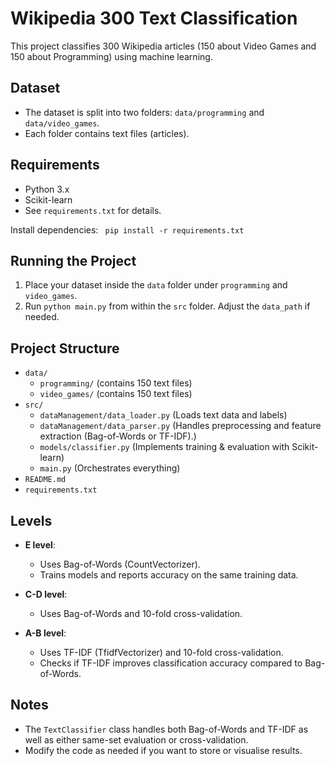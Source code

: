 # Wikipedia 300 Text Classification

This project classifies 300 Wikipedia articles (150 about Video Games and 150 about Programming) using machine learning.

## Dataset
- The dataset is split into two folders: `data/programming` and `data/video_games`.
- Each folder contains text files (articles).

## Requirements
- Python 3.x
- Scikit-learn
- See `requirements.txt` for details.

Install dependencies:
``` pip install -r requirements.txt```


## Running the Project

1. Place your dataset inside the `data` folder under `programming` and `video_games`.
2. Run `python main.py` from within the `src` folder. Adjust the `data_path` if needed.

## Project Structure
- `data/`
   - `programming/` (contains 150 text files)
   - `video_games/` (contains 150 text files)
- `src/`
   - `dataManagement/data_loader.py` (Loads text data and labels)
   - `dataManagement/data_parser.py` (Handles preprocessing and feature extraction (Bag-of-Words or TF-IDF).)
   - `models/classifier.py` (Implements training & evaluation with Scikit-learn)
   - `main.py` (Orchestrates everything)
- `README.md`
- `requirements.txt`

## Levels

- **E level**:
  - Uses Bag-of-Words (CountVectorizer).
  - Trains models and reports accuracy on the same training data.

- **C-D level**:
  - Uses Bag-of-Words and 10-fold cross-validation.

- **A-B level**:
  - Uses TF-IDF (TfidfVectorizer) and 10-fold cross-validation.
  - Checks if TF-IDF improves classification accuracy compared to Bag-of-Words.

## Notes
- The `TextClassifier` class handles both Bag-of-Words and TF-IDF as well as
  either same-set evaluation or cross-validation.
- Modify the code as needed if you want to store or visualise results.
